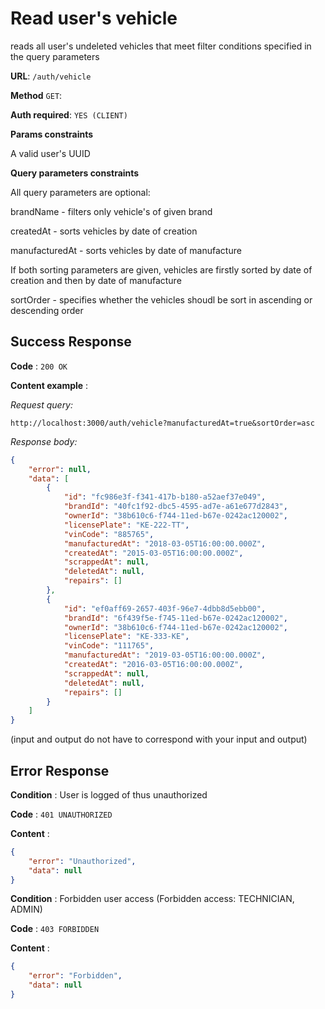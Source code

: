 # Read user's vehicle

reads all user's undeleted vehicles that meet filter conditions specified in the query parameters

**URL**: `/auth/vehicle`

**Method** `GET`:

**Auth required**: `YES (CLIENT)`

**Params constraints**

A valid user's UUID

**Query parameters constraints**

All query parameters are optional:

brandName - filters only vehicle's of given brand

createdAt - sorts vehicles by date of creation

manufacturedAt - sorts vehicles by date of manufacture

If both sorting parameters are given, vehicles are firstly sorted by date of creation and then by date of manufacture

sortOrder - specifies whether the vehicles shoudl be sort in ascending or descending order

## Success Response

**Code** : `200 OK`

**Content example** :

*Request query:*
```code
http://localhost:3000/auth/vehicle?manufacturedAt=true&sortOrder=asc
```
*Response body:*
```json
{
	"error": null,
	"data": [
		{
			"id": "fc986e3f-f341-417b-b180-a52aef37e049",
			"brandId": "40fc1f92-dbc5-4595-ad7e-a61e677d2843",
			"ownerId": "38b610c6-f744-11ed-b67e-0242ac120002",
			"licensePlate": "KE-222-TT",
			"vinCode": "885765",
			"manufacturedAt": "2018-03-05T16:00:00.000Z",
			"createdAt": "2015-03-05T16:00:00.000Z",
			"scrappedAt": null,
			"deletedAt": null,
			"repairs": []
		},
		{
			"id": "ef0aff69-2657-403f-96e7-4dbb8d5ebb00",
			"brandId": "6f439f5e-f745-11ed-b67e-0242ac120002",
			"ownerId": "38b610c6-f744-11ed-b67e-0242ac120002",
			"licensePlate": "KE-333-KE",
			"vinCode": "111765",
			"manufacturedAt": "2019-03-05T16:00:00.000Z",
			"createdAt": "2016-03-05T16:00:00.000Z",
			"scrappedAt": null,
			"deletedAt": null,
			"repairs": []
		}
	]
}
```
(input and output do not have to correspond with your input and output)

## Error Response

**Condition** : User is logged of thus unauthorized

**Code** : `401 UNAUTHORIZED`

**Content** :
```json
{
	"error": "Unauthorized",
	"data": null
}
```

**Condition** : Forbidden user access (Forbidden access: TECHNICIAN, ADMIN)

**Code** : `403 FORBIDDEN`

**Content** :
```json
{
	"error": "Forbidden",
	"data": null
}
```
